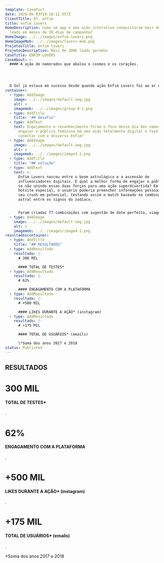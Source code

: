 ```yaml
---
template: CasePost
date: 2020-06-03T19:18:12.557Z
ClientTitle: 03. enfim
title: enfim lovers
HomeDescription: Como um app e uma ação interativa conquistaram mais de 100 mil
  leads em menos de 30 dias de campanha?
HomeImage: ../../images/enfim-lovers.png
HomeImageMob: ../../images/lovers-mob.png
ProjetosTitle: enfim lovers
ProjetosDescription: Mais de 100k leads gerados
CaseTitle: ENFIM LOVERS
CaseAbout: >-
  #### A ação de namorados que abalou o cosmos e os corações. 




  O Sol já estava em sucesso desde quando ação Enfim Lovers foi ao ar e aos astros, já que essa ação foi idealizada para engajar ainda mais o público-alvo da marca em seu lifestyle místico, através de um teste online para descobrir a combinação astrológica do participante e o seu amor/crush!
container:
  - type: AddImage
    image: ../../images/default-img.jpg
    alt: x
    imagemob: ../../images/group-9-1.png
  - type: AddTitle
    title: "## desafio"
  - type: AddText
    text: Engajamento e reconhecimento foram o foco desse dia dos namorados. Como
      engajar o público feminino em uma ação totalmente digital e fazê-lo se
      conectar com o Universo Enfim?
  - type: AddImage
    image: ../../images/default-img.jpg
    alt: x
    imagemob: ../../images/image3-1.png
  - type: AddTitle
    title: "## solução"
  - type: AddText
    text: >-
      Enfim Lovers nasceu entre o boom astrológico e a ascensão de
      influenciadores digitais. E qual a melhor forma de engajar o público jovem
      se não unindo essas duas forças para uma ação superdivertida? Em um
      hotsite especial, o usuário poderia preencher informações pessoais e sobre
      seu crush em potencial, testando assim o match baseado na combinação
      astral entre os signos do zodíaco. 


      Foram criadas 77 combinações com sugestão de date perfeito, viagem ideal e pedra mágica do casal, além de um resumo sobre o match e as principais características de cada um. Para tornar a experiência ainda mais incrível, os resultados foram gerados por ilustrações da influencer @nanaths, que também ativou a campanha em seu perfil.
  - type: AddImage
    image: ../../images/default-img.jpg
    alt: x
    imagemob: ../../images/image4-1.png
resultadoscontainer:
  - type: AddTitle
    title: "## RESULTADOS"
  - type: AddResultado
    resultado: |-
      # 300 MIL

      #### TOTAL DE TESTES*
  - type: AddResultado
    resultado: |-
      # 62%

      #### ENGAGAMENTO COM A PLATAFORMA
  - type: AddResultado
    resultado: |-
      # +500 MIL

      #### LIKES DURANTE A AÇÃO* (instagram)
  - type: AddResultado
    resultado: |-
      # +175 MIL

      #### TOTAL DE USUÁRIOS* (emails)

      \*Soma dos anos 2017 e 2018
status: Published
---
```

## RESULTADOS

# 300 MIL

#### TOTAL DE TESTES*

.

# 62%

#### ENGAGAMENTO COM A PLATAFORMA

.

# +500 MIL

#### LIKES DURANTE A AÇÃO* (instagram)

.

# +175 MIL

#### TOTAL DE USUÁRIOS* (emails)

.

\*Soma dos anos 2017 e 2018